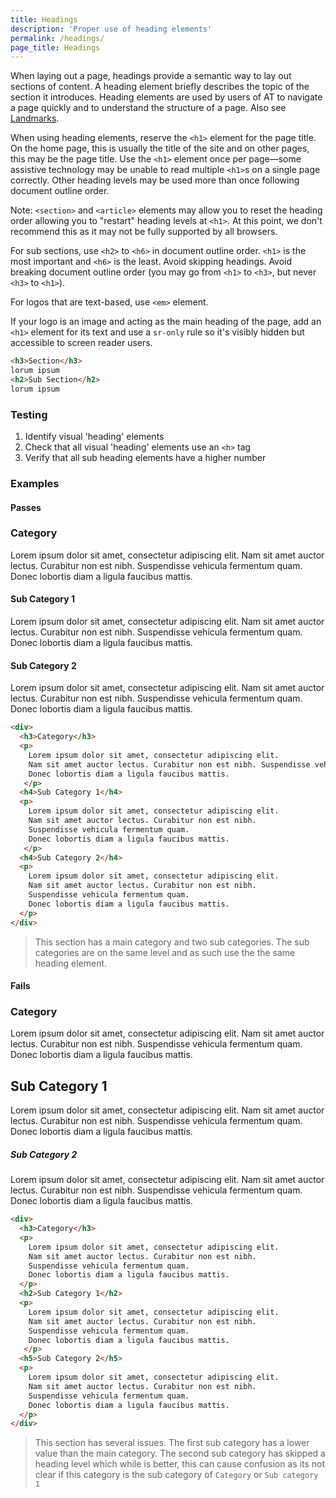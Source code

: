 ```yaml
---
title: Headings
description: 'Proper use of heading elements'
permalink: /headings/
page_title: Headings
---
```


When laying out a page, headings provide a semantic way to lay out sections of content. A heading element briefly describes the topic of the section it introduces. Heading elements are used by users of AT to navigate a page quickly and to understand the structure of a page. Also see [Landmarks](../landmarks/).

When using heading elements, reserve the `<h1>` element for the page title. On the home page, this is usually the title of the site and on other pages, this may be the page title. Use the `<h1>` element once per page—some assistive technology may be unable to read multiple `<h1>`s on a single page correctly. Other heading levels may be used more than once following document outline order.

Note: `<section>` and `<article>` elements may allow you to reset the heading order allowing you to "restart" heading levels at `<h1>`. At this point, we don't recommend this as it may not be fully supported by all browsers.

For sub sections, use `<h2>` to `<h6>` in document outline order. `<h1>` is the most important and `<h6>` is the least. Avoid skipping headings. Avoid breaking document outline order (you may go from `<h1>` to `<h3>`, but never `<h3>` to `<h1>`).

For logos that are text-based, use `<em>` element. 

If your logo is an image and acting as the main heading of the page, add an `<h1>` element for its text and use a `sr-only` rule so it's visibly hidden but accessible to screen reader users.

```html
<h3>Section</h3> 
lorum ipsum 
<h2>Sub Section</h2>
lorum ipsum
``` 

### Testing

1. Identify visual 'heading' elements 
2. Check that all visual 'heading' elements use an `<h>` tag
3. Verify that all sub heading elements have a higher number

### Examples

#### Passes

<div>
  <h3>Category</h3>
  <p>Lorem ipsum dolor sit amet, consectetur adipiscing elit. Nam sit amet auctor lectus. Curabitur non est nibh. Suspendisse vehicula fermentum quam. Donec lobortis diam a ligula faucibus mattis.</p>
  <h4>Sub Category 1</h4>
  <p>Lorem ipsum dolor sit amet, consectetur adipiscing elit. Nam sit amet auctor lectus. Curabitur non est nibh. Suspendisse vehicula fermentum quam. Donec lobortis diam a ligula faucibus mattis.</p>
  <h4>Sub Category 2</h4>
  <p>Lorem ipsum dolor sit amet, consectetur adipiscing elit. Nam sit amet auctor lectus. Curabitur non est nibh. Suspendisse vehicula fermentum quam. Donec lobortis diam a ligula faucibus mattis.</p>
</div>

```html
<div>
  <h3>Category</h3>
  <p>
    Lorem ipsum dolor sit amet, consectetur adipiscing elit. 
    Nam sit amet auctor lectus. Curabitur non est nibh. Suspendisse vehicula fermentum quam. 
    Donec lobortis diam a ligula faucibus mattis.
   </p>
  <h4>Sub Category 1</h4>
  <p>
    Lorem ipsum dolor sit amet, consectetur adipiscing elit. 
    Nam sit amet auctor lectus. Curabitur non est nibh. 
    Suspendisse vehicula fermentum quam. 
    Donec lobortis diam a ligula faucibus mattis.
   </p>
  <h4>Sub Category 2</h4>
  <p>
    Lorem ipsum dolor sit amet, consectetur adipiscing elit. 
    Nam sit amet auctor lectus. Curabitur non est nibh. 
    Suspendisse vehicula fermentum quam. 
    Donec lobortis diam a ligula faucibus mattis.
  </p>
</div>
```

> This section has a main category and two sub categories. The sub categories are on the same level and as such use the the same heading element.

#### Fails

<div>
  <h3>Category</h3>
  <p>Lorem ipsum dolor sit amet, consectetur adipiscing elit. Nam sit amet auctor lectus. Curabitur non est nibh. Suspendisse vehicula fermentum quam. Donec lobortis diam a ligula faucibus mattis.</p>
  <h2>Sub Category 1</h2>
  <p>Lorem ipsum dolor sit amet, consectetur adipiscing elit. Nam sit amet auctor lectus. Curabitur non est nibh. Suspendisse vehicula fermentum quam. Donec lobortis diam a ligula faucibus mattis.</p>
  <h5>Sub Category 2</h5>
  <p>Lorem ipsum dolor sit amet, consectetur adipiscing elit. Nam sit amet auctor lectus. Curabitur non est nibh. Suspendisse vehicula fermentum quam. Donec lobortis diam a ligula faucibus mattis.</p>
</div>

```html
<div>
  <h3>Category</h3>
  <p>
    Lorem ipsum dolor sit amet, consectetur adipiscing elit. 
    Nam sit amet auctor lectus. Curabitur non est nibh. 
    Suspendisse vehicula fermentum quam. 
    Donec lobortis diam a ligula faucibus mattis.
  </p>
  <h2>Sub Category 1</h2>
  <p>
    Lorem ipsum dolor sit amet, consectetur adipiscing elit. 
    Nam sit amet auctor lectus. Curabitur non est nibh. 
    Suspendisse vehicula fermentum quam. 
    Donec lobortis diam a ligula faucibus mattis.
   </p>
  <h5>Sub Category 2</h5>
  <p>
    Lorem ipsum dolor sit amet, consectetur adipiscing elit. 
    Nam sit amet auctor lectus. Curabitur non est nibh. 
    Suspendisse vehicula fermentum quam. 
    Donec lobortis diam a ligula faucibus mattis.
  </p>
</div>
```

> This section has several issues. The first sub category has a lower value than the main category. The second sub category has skipped a heading level which while is better, this can cause confusion as its not clear if this category is the sub category of `Category` or `Sub category 1`

